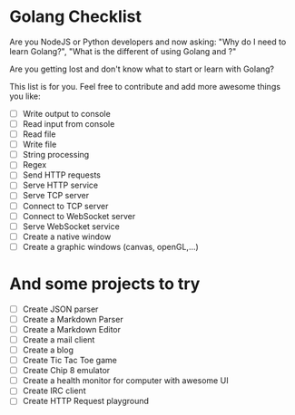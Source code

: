 # Golang Checklist
Are you NodeJS or Python developers and now asking: "Why do I need to learn Golang?", "What is the different of using Golang and <insert your language here>?"

Are you getting lost and don't know what to start or learn with Golang?

This list is for you. Feel free to contribute and add more awesome things you like:

- [ ] Write output to console
- [ ] Read input from console
- [ ] Read file
- [ ] Write file
- [ ] String processing
- [ ] Regex
- [ ] Send HTTP requests
- [ ] Serve HTTP service
- [ ] Serve TCP server
- [ ] Connect to TCP server
- [ ] Connect to WebSocket server
- [ ] Serve WebSocket service
- [ ] Create a native window
- [ ] Create a graphic windows (canvas, openGL,...)

# And some projects to try

- [ ] Create JSON parser
- [ ] Create a Markdown Parser
- [ ] Create a Markdown Editor
- [ ] Create a mail client
- [ ] Create a blog
- [ ] Create Tic Tac Toe game
- [ ] Create Chip 8 emulator
- [ ] Create a health monitor for computer with awesome UI
- [ ] Create IRC client
- [ ] Create HTTP Request playground 
